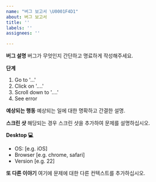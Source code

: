 ```yaml
---
name: "버그 보고서 \U0001F4D1"
about: 버그 보고서
title: ''
labels: ''
assignees: ''

---
```


**버그 설명**
버그가 무엇인지 간단하고 명료하게 작성해주세요.

**단계**
1. Go to '...'
2. Click on '....'
3. Scroll down to '....'
4. See error

**예상되는 행동**
예상되는 일에 대한 명확하고 간결한 설명.

**스크린 샷**
해당되는 경우 스크린 샷을 추가하여 문제를 설명하십시오.

**Desktop 💻**
 - OS: [e.g. iOS]
 - Browser [e.g. chrome, safari]
 - Version [e.g. 22]

**또 다른 이야기**
여기에 문제에 대한 다른 컨텍스트를 추가하십시오.
